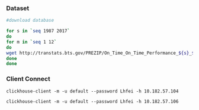 ### Dataset

```sh
#download database

for s in `seq 1987 2017`
do
for m in `seq 1 12`
do
wget http://transtats.bts.gov/PREZIP/On_Time_On_Time_Performance_${s}_${m}.zip
done
done
```



### Client Connect

```shell
clickhouse-client -m -u default --password Lhfei -h 10.182.57.104
```



```shell
clickhouse-client -m -u default --password Lhfei -h 10.182.57.106
```

